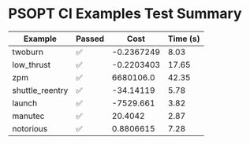 # PSOPT CI Examples Test Summary

| Example | Passed | Cost | Time (s) |
|---|---|---|---|
| twoburn | ✅ | -0.2367249 | 8.03 |
| low_thrust | ✅ | -0.2203403 | 17.65 |
| zpm | ✅ | 6680106.0 | 42.35 |
| shuttle_reentry | ✅ | -34.14119 | 5.78 |
| launch | ✅ | -7529.661 | 3.82 |
| manutec | ✅ | 20.4042 | 2.87 |
| notorious | ✅ | 0.8806615 | 7.28 |